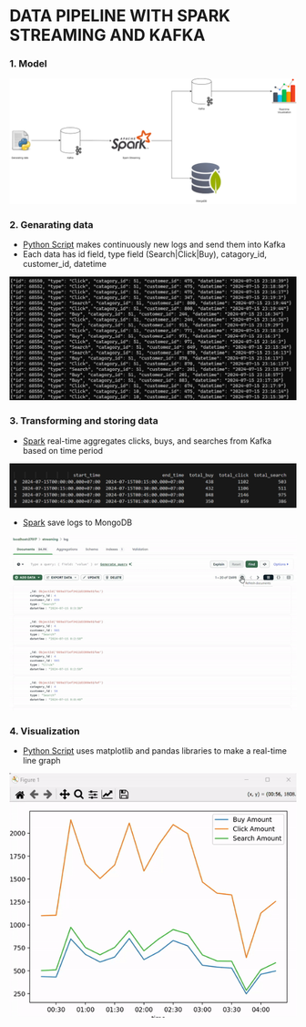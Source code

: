 # DATA PIPELINE WITH SPARK STREAMING AND KAFKA

### 1. Model

![Something](images/model.png)


### 2. Genarating data
- [Python Script](2-create-logs.py) makes continuously new logs and send them into Kafka
- Each data has id field, type field (Search|Click|Buy), catagory_id, customer_id, datetime

![Something](images/genarating.png)

### 3. Transforming and storing data
- [Spark](3-pyspark-streaming.py) real-time aggregates clicks, buys, and searches from Kafka based on time period

![Something](images/transformed.png)

- [Spark](3-pyspark-streaming.py) save logs to MongoDB

![Something](images/mongo.gif)

### 4. Visualization
- [Python Script](4-real-time-graph.py) uses matplotlib and pandas libraries to make a real-time line graph

![Something](images/graph.gif)
